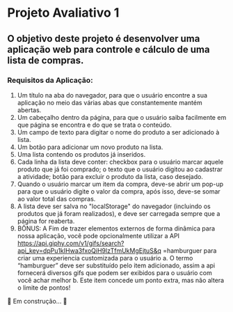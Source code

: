 # Projeto Avaliativo 1
## O objetivo deste projeto é desenvolver uma aplicação web para controle e cálculo de uma lista de compras.
### Requisitos da Aplicação:
1. Um título na aba do navegador, para que o usuário encontre a sua aplicação no meio
das várias abas que constantemente mantém abertas.
2. Um cabeçalho dentro da página, para que o usuário saiba facilmente em que página se
encontra e do que se trata o conteúdo.
3. Um campo de texto para digitar o nome do produto a ser adicionado à lista.
4. Um botão para adicionar um novo produto na lista.
5. Uma lista contendo os produtos já inseridos.
6. Cada linha da lista deve conter: checkbox para o usuário marcar aquele produto que já
foi comprado; o texto que o usuário digitou ao cadastrar a atividade; botão para
excluir o produto da lista, caso desejado.
7. Quando o usuário marcar um item da compra, deve-se abrir um pop-up para que o
usuário digite o valor da compra, após isso, deve-se somar ao valor total das compras.
8. A lista deve ser salva no "localStorage" do navegador (incluindo os produtos que já
foram realizados), e deve ser carregada sempre que a página for reaberta.
9. BÔNUS: A Fim de trazer elementos externos de forma dinâmica para nossa aplicação,
você pode opcionalmente utilizar a API
https://api.giphy.com/v1/gifs/search?api_key=dpPu1kIHwa3fxoQiH9lzTfmUkMgEjtuS&q
=hamburguer para criar uma experiencia customizada para o usuário
a. O termo “hamburguer” deve ser substituído pelo item adicionado, assim a api
fornecerá diversos gifs que podem ser exibidos para o usuário com você achar
melhor
b. Este item concede um ponto extra, mas não altera o limite de pontos!
<p>
 🚀 Em construção... 🚧 
</p>
